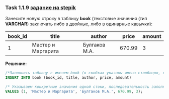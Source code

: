 ### Task 1.1.9 [задание на stepik](https://stepik.org/lesson/297508/step/9?unit=279268)
Занесите новую строку в таблицу **book** (текстовые значения (тип **VARCHAR**) заключать либо в двойные, либо в одинарные кавычки):

| book_id | title              | author        | price  | amount |
|---------|--------------------|---------------|--------|--------|
| 1       | Мастер и Маргарита | Булгаков М.А. | 670.99 | 3      |

**Решение:**

```sql 
/*Заполнить таблицу с именем book (в скобках указаны имена столбоцов, вносимой информации)*/
INSERT INTO book (book_id, title, author, price, amount)

/* Указываем конкретные значения одной стоки, последовательность заполнения соотв. ранее указанным столбцам */
VALUES (1, 'Мастер и Маргарита', 'Булгаков М.А.', 670.99, 3);
```
